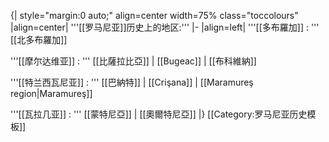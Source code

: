 {| style="margin:0 auto;" align=center width=75% class="toccolours"
|align=center| '''[[罗马尼亚]]历史上的地区:'''
|-
|align=left| '''[[多布羅加]] : ''' [[北多布羅加]]

'''[[摩尔达维亚]] : ''' [[比薩拉比亞]] | [[Bugeac]] | [[布科維納]]

'''[[特兰西瓦尼亚]] : ''' [[巴納特]] | [[Crişana]] | [[Maramureş region|Maramureş]]

'''[[瓦拉几亚]] : ''' [[蒙特尼亞]] | [[奧爾特尼亞]]
|}<noinclude>
[[Category:罗马尼亚历史模板]]
</noinclude>